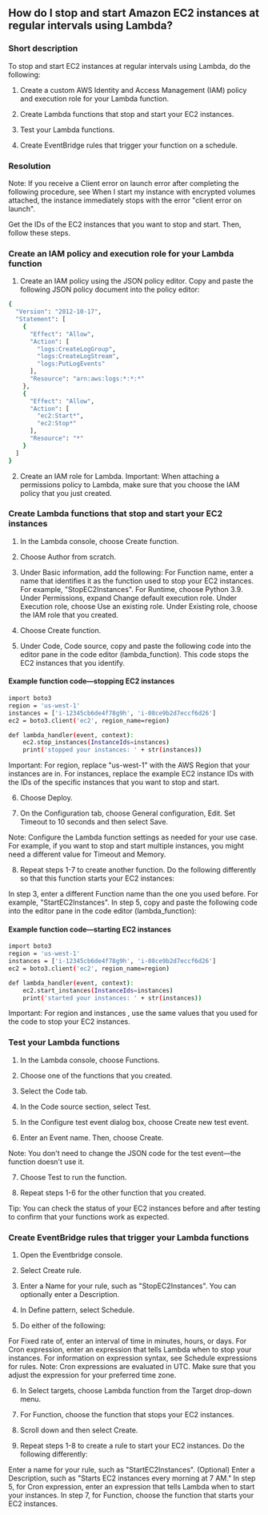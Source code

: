## How do I stop and start Amazon EC2 instances at regular intervals using Lambda?
### Short description
To stop and start EC2 instances at regular intervals using Lambda, do the following:

1.    Create a custom AWS Identity and Access Management (IAM) policy and execution role for your Lambda function.

2.    Create Lambda functions that stop and start your EC2 instances.

3.    Test your Lambda functions.

4.    Create EventBridge rules that trigger your function on a schedule.

### Resolution
Note: If you receive a Client error on launch error after completing the following procedure, see When I start my instance with encrypted volumes attached, the instance immediately stops with the error "client error on launch".

Get the IDs of the EC2 instances that you want to stop and start. Then, follow these steps.
### Create an IAM policy and execution role for your Lambda function
1.    Create an IAM policy using the JSON policy editor. Copy and paste the following JSON policy document into the policy editor:
````sh
{
  "Version": "2012-10-17",
  "Statement": [
    {
      "Effect": "Allow",
      "Action": [
        "logs:CreateLogGroup",
        "logs:CreateLogStream",
        "logs:PutLogEvents"
      ],
      "Resource": "arn:aws:logs:*:*:*"
    },
    {
      "Effect": "Allow",
      "Action": [
        "ec2:Start*",
        "ec2:Stop*"
      ],
      "Resource": "*"
    }
  ]
}
````
2.    Create an IAM role for Lambda.
Important: When attaching a permissions policy to Lambda, make sure that you choose the IAM policy that you just created.
### Create Lambda functions that stop and start your EC2 instances
1.    In the Lambda console, choose Create function.

2.    Choose Author from scratch.

3.    Under Basic information, add the following:
For Function name, enter a name that identifies it as the function used to stop your EC2 instances. For example, "StopEC2Instances".
For Runtime, choose Python 3.9.
Under Permissions, expand Change default execution role.
Under Execution role, choose Use an existing role.
Under Existing role, choose the IAM role that you created.

4.    Choose Create function.

5.    Under Code, Code source, copy and paste the following code into the editor pane in the code editor (lambda_function). This code stops the EC2 instances that you identify.
#### Example function code—stopping EC2 instances
````sh
import boto3
region = 'us-west-1'
instances = ['i-12345cb6de4f78g9h', 'i-08ce9b2d7eccf6d26']
ec2 = boto3.client('ec2', region_name=region)

def lambda_handler(event, context):
    ec2.stop_instances(InstanceIds=instances)
    print('stopped your instances: ' + str(instances))
````
Important: For region, replace "us-west-1" with the AWS Region that your instances are in. For instances, replace the example EC2 instance IDs with the IDs of the specific instances that you want to stop and start.

6.    Choose Deploy.

7.    On the Configuration tab, choose General configuration, Edit. Set Timeout to 10 seconds and then select Save.

Note: Configure the Lambda function settings as needed for your use case. For example, if you want to stop and start multiple instances, you might need a different value for Timeout and Memory.

8.    Repeat steps 1-7 to create another function. Do the following differently so that this function starts your EC2 instances:

In step 3, enter a different Function name than the one you used before. For example, "StartEC2Instances".
In step 5, copy and paste the following code into the editor pane in the code editor  (lambda_function):
#### Example function code—starting EC2 instances
````sh
import boto3
region = 'us-west-1'
instances = ['i-12345cb6de4f78g9h', 'i-08ce9b2d7eccf6d26']
ec2 = boto3.client('ec2', region_name=region)

def lambda_handler(event, context):
    ec2.start_instances(InstanceIds=instances)
    print('started your instances: ' + str(instances))
````
Important: For region and instances , use the same values that you used for the code to stop your EC2 instances.

### Test your Lambda functions
1.    In the Lambda console, choose Functions.

2.    Choose one of the functions that you created.

3.    Select the Code tab.

4.    In the Code source section, select Test.

5.    In the Configure test event dialog box, choose Create new test event.

6.    Enter an Event name. Then, choose Create.

Note: You don't need to change the JSON code for the test event—the function doesn't use it.

7.    Choose Test to run the function.

8.    Repeat steps 1-6 for the other function that you created.

Tip: You can check the status of your EC2 instances before and after testing to confirm that your functions work as expected.

### Create EventBridge rules that trigger your Lambda functions

1.    Open the Eventbridge console.

2.    Select Create rule.

3.    Enter a Name for your rule, such as "StopEC2Instances". You can optionally enter a Description.

4.    In Define pattern, select Schedule.

5.    Do either of the following:

For Fixed rate of, enter an interval of time in minutes, hours, or days.
For Cron expression, enter an expression that tells Lambda when to stop your instances. For information on expression syntax, see Schedule expressions for rules.
Note: Cron expressions are evaluated in UTC. Make sure that you adjust the expression for your preferred time zone.

6.    In Select targets, choose Lambda function from the Target drop-down menu.

7.    For Function, choose the function that stops your EC2 instances.

8.    Scroll down and then select Create.

9.    Repeat steps 1-8 to create a rule to start your EC2 instances. Do the following differently:

Enter a name for your rule, such as "StartEC2Instances".
(Optional) Enter a Description, such as "Starts EC2 instances every morning at 7 AM."
In step 5, for Cron expression, enter an expression that tells Lambda when to start your instances.
In step 7, for Function, choose the function that starts your EC2 instances.

